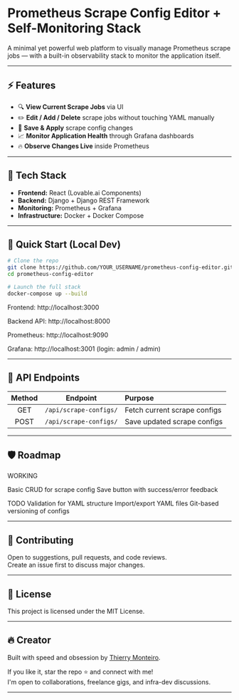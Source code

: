

# Prometheus Scrape Config Editor + Self-Monitoring Stack

A minimal yet powerful web platform to visually manage Prometheus scrape jobs — with a built-in observability stack to monitor the application itself.

---
## ⚡ Features

- 🔍 **View Current Scrape Jobs** via UI
- ✏️ **Edit / Add / Delete** scrape jobs without touching YAML manually
- 💾 **Save & Apply** scrape config changes
- 📈 **Monitor Application Health** through Grafana dashboards
- 🔥 **Observe Changes Live** inside Prometheus

---

## 🎯 Tech Stack

- **Frontend:** React (Lovable.ai Components)
- **Backend:** Django + Django REST Framework
- **Monitoring:** Prometheus + Grafana
- **Infrastructure:** Docker + Docker Compose

---

## 🚀 Quick Start (Local Dev)

```bash
# Clone the repo
git clone https://github.com/YOUR_USERNAME/prometheus-config-editor.git
cd prometheus-config-editor

# Launch the full stack
docker-compose up --build
```

Frontend: http://localhost:3000

Backend API: http://localhost:8000

Prometheus: http://localhost:9090

Grafana: http://localhost:3001 (login: admin / admin)

---

## 📜 API Endpoints

| Method | Endpoint             | Purpose                          |
|:------:|----------------------|:---------------------------------|
| GET    | `/api/scrape-configs/` | Fetch current scrape configs    |
| POST   | `/api/scrape-configs/` | Save updated scrape configs     |

---

## 🛡️ Roadmap

WORKING

Basic CRUD for scrape config
Save button with success/error feedback

TODO
Validation for YAML structure
Import/export YAML files
Git-based versioning of configs

---

## 🤝 Contributing

Open to suggestions, pull requests, and code reviews.  
Create an issue first to discuss major changes.

---

## 📄 License

This project is licensed under the MIT License.

---

## 🔥 Creator

Built with speed and obsession by [Thierry Monteiro](https://www.linkedin.com/in/thierry-weissheimer-monteiro/).

If you like it, star the repo ⭐ and connect with me!  
I'm open to collaborations, freelance gigs, and infra-dev discussions.

---
